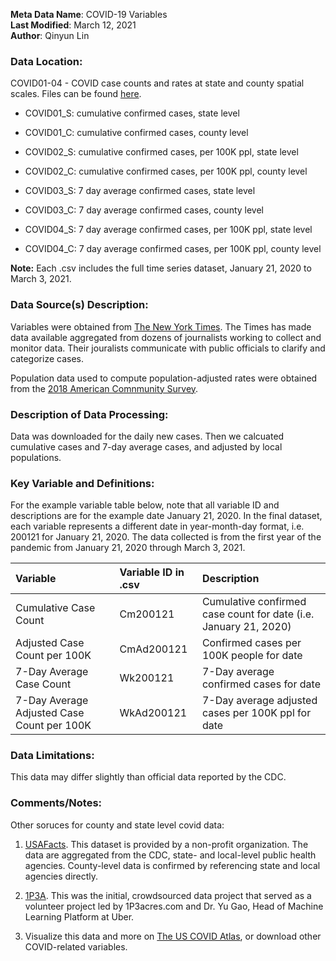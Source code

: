 **Meta Data Name**: COVID-19 Variables  
**Last Modified**: March 12, 2021  
**Author**: Qinyun Lin  

### Data Location: 
COVID01-04 - COVID case counts and rates at state and county spatial scales. Files can be found [here](/data_final/).

* COVID01_S: cumulative confirmed cases, state level
* COVID01_C: cumulative confirmed cases, county level
  
* COVID02_S: cumulative confirmed cases, per 100K ppl, state level
* COVID02_C: cumulative confirmed cases, per 100K ppl, county level
  
* COVID03_S: 7 day average confirmed cases, state level
* COVID03_C: 7 day average confirmed cases, county level
  
* COVID04_S: 7 day average confirmed cases, per 100K ppl, state level
* COVID04_C: 7 day average confirmed cases, per 100K ppl, county level

**Note:** Each .csv includes the full time series dataset, January 21, 2020 to March 3, 2021.

### Data Source(s) Description:  

Variables were obtained from [The New York Times](https://github.com/nytimes/covid-19-data). The Times has made data available aggregated from dozens of journalists working to collect and monitor data. Their jouralists communicate with public officials to clarify and categorize cases.

Population data used to compute population-adjusted rates were obtained from the [2018 American Comnmunity Survey](https://data.census.gov/). 

### Description of Data Processing: 

Data was downloaded for the daily new cases. Then we calcuated cumulative cases and 7-day average cases, and adjusted by local populations. 

### Key Variable and Definitions:

For the example variable table below, note that all variable ID and descriptions are for the example date January 21, 2020. In the final dataset, each variable represents a different date in year-month-day format, i.e. 200121 for January 21, 2020. The data collected is from the first year of the pandemic from January 21, 2020 through March 3, 2021. 

| Variable | Variable ID in .csv | Description |
|:---------|:-------------|:-------------|
| Cumulative Case Count | Cm200121 | Cumulative confirmed case count for date (i.e. January 21, 2020) |
| Adjusted Case Count per 100K | CmAd200121 | Confirmed cases per 100K people for date |
| 7-Day Average Case Count | Wk200121 | 7-Day average confirmed cases for date |
| 7-Day Average Adjusted Case Count per 100K | WkAd200121 | 7-Day average adjusted cases per 100K ppl for date |

### Data Limitations:
This data may differ slightly than official data reported by the CDC.

### Comments/Notes:
Other soruces for county and state level covid data: 

1. [USAFacts](https://usafacts.org/visualizations/coronavirus-covid-19-spread-map/?utm_source=MailChimp&utm_campaign=census-covid2). This dataset is provided by a non-profit organization. The data are aggregated from the CDC, state- and local-level public health agencies. County-level data is confirmed by referencing state and local agencies directly.

2. [1P3A](https://coronavirus.1point3acres.com/en). This was the initial, crowdsourced data project that served as a volunteer project led by 1P3acres.com and Dr. Yu Gao, Head of Machine Learning Platform at Uber. 

3. Visualize this data and more on [The US COVID Atlas](https://theuscovidatlas.org/data), or download other COVID-related variables. 
